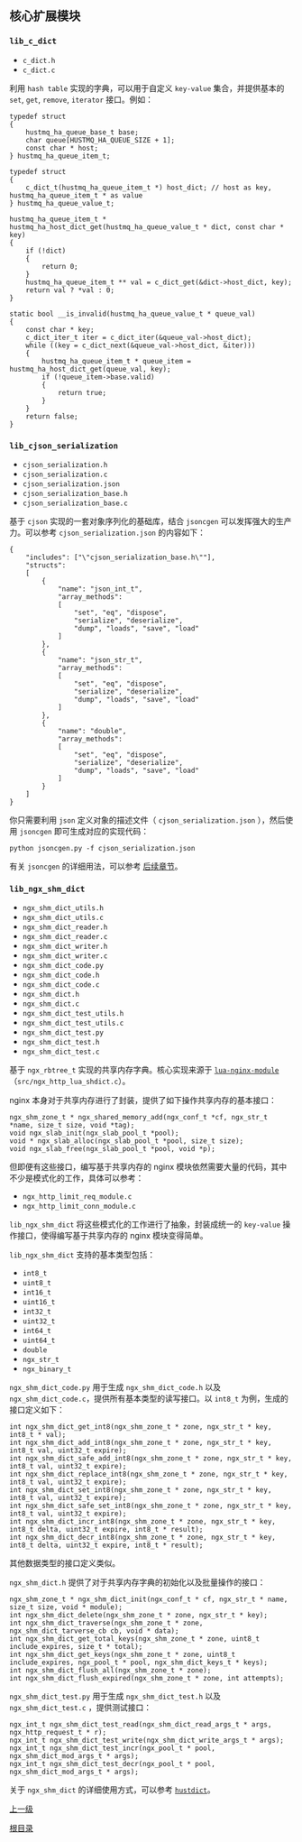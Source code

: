核心扩展模块
--

### `lib_c_dict` ###

* `c_dict.h`
* `c_dict.c`
	
利用 `hash table` 实现的字典，可以用于自定义 `key-value` 集合，并提供基本的 `set`, `get`, `remove`, `iterator` 接口。例如：

    typedef struct
	{
	    hustmq_ha_queue_base_t base;
		char queue[HUSTMQ_HA_QUEUE_SIZE + 1];
		const char * host;
	} hustmq_ha_queue_item_t;
	
	typedef struct
	{
	    c_dict_t(hustmq_ha_queue_item_t *) host_dict; // host as key, hustmq_ha_queue_item_t * as value
	} hustmq_ha_queue_value_t;

    hustmq_ha_queue_item_t * hustmq_ha_host_dict_get(hustmq_ha_queue_value_t * dict, const char * key)
	{
	    if (!dict)
	    {
	        return 0;
	    }
	    hustmq_ha_queue_item_t ** val = c_dict_get(&dict->host_dict, key);
	    return val ? *val : 0;
	}

    static bool __is_invalid(hustmq_ha_queue_value_t * queue_val)
	{
	    const char * key;
	    c_dict_iter_t iter = c_dict_iter(&queue_val->host_dict);
	    while ((key = c_dict_next(&queue_val->host_dict, &iter)))
	    {
	        hustmq_ha_queue_item_t * queue_item = hustmq_ha_host_dict_get(queue_val, key);
	        if (!queue_item->base.valid)
	        {
	            return true;
	        }
	    }
	    return false;
	}    

### `lib_cjson_serialization` ###

* `cjson_serialization.h`
* `cjson_serialization.c`
* `cjson_serialization.json`
* `cjson_serialization_base.h`
* `cjson_serialization_base.c`

基于 `cjson` 实现的一套对象序列化的基础库，结合 `jsoncgen` 可以发挥强大的生产力。可以参考 `cjson_serialization.json` 的内容如下：

    {
	    "includes": ["\"cjson_serialization_base.h\""],
	    "structs": 
        [
	        {
	            "name": "json_int_t",
	            "array_methods":
                [
                    "set", "eq", "dispose", 
                    "serialize", "deserialize", 
                    "dump", "loads", "save", "load"
                ]
	        },
	        {
	            "name": "json_str_t",
	            "array_methods": 
                [
                    "set", "eq", "dispose", 
                    "serialize", "deserialize", 
                    "dump", "loads", "save", "load"
                ]
	        },
	        {
	            "name": "double",
	            "array_methods": 
                [
                    "set", "eq", "dispose", 
                    "serialize", "deserialize", 
                    "dump", "loads", "save", "load"
                ]
	        }
	    ]
	}

你只需要利用 `json` 定义对象的描述文件（ `cjson_serialization.json` ），然后使用 `jsoncgen` 即可生成对应的实现代码：

    python jsoncgen.py -f cjson_serialization.json

有关 `jsoncgen` 的详细用法，可以参考 [后续章节](../jsoncgen.md)。

### `lib_ngx_shm_dict` ###

* `ngx_shm_dict_utils.h`
* `ngx_shm_dict_utils.c`
* `ngx_shm_dict_reader.h`
* `ngx_shm_dict_reader.c`
* `ngx_shm_dict_writer.h`
* `ngx_shm_dict_writer.c`
* `ngx_shm_dict_code.py`
* `ngx_shm_dict_code.h`
* `ngx_shm_dict_code.c`
* `ngx_shm_dict.h`
* `ngx_shm_dict.c`
* `ngx_shm_dict_test_utils.h`
* `ngx_shm_dict_test_utils.c`
* `ngx_shm_dict_test.py`
* `ngx_shm_dict_test.h`
* `ngx_shm_dict_test.c`

基于 `ngx_rbtree_t` 实现的共享内存字典。核心实现来源于 [`lua-nginx-module`](https://github.com/openresty/lua-nginx-module) （`src/ngx_http_lua_shdict.c`）。

nginx 本身对于共享内存进行了封装，提供了如下操作共享内存的基本接口：

	ngx_shm_zone_t * ngx_shared_memory_add(ngx_conf_t *cf, ngx_str_t *name, size_t size, void *tag);
	void ngx_slab_init(ngx_slab_pool_t *pool);
	void * ngx_slab_alloc(ngx_slab_pool_t *pool, size_t size);
	void ngx_slab_free(ngx_slab_pool_t *pool, void *p);

但即便有这些接口，编写基于共享内存的 nginx 模块依然需要大量的代码，其中不少是模式化的工作，具体可以参考：  

* `ngx_http_limit_req_module.c`
* `ngx_http_limit_conn_module.c`

`lib_ngx_shm_dict` 将这些模式化的工作进行了抽象，封装成统一的 `key-value` 操作接口，使得编写基于共享内存的 nginx 模块变得简单。
  
`lib_ngx_shm_dict` 支持的基本类型包括：  

- `int8_t`  
- `uint8_t`  
- `int16_t`  
- `uint16_t`  
- `int32_t`  
- `uint32_t`  
- `int64_t`  
- `uint64_t`  
- `double`  
- `ngx_str_t`  
- `ngx_binary_t`  

`ngx_shm_dict_code.py` 用于生成 `ngx_shm_dict_code.h` 以及 `ngx_shm_dict_code.c`，提供所有基本类型的读写接口。以 `int8_t` 为例，生成的接口定义如下：

    int ngx_shm_dict_get_int8(ngx_shm_zone_t * zone, ngx_str_t * key, int8_t * val);
    int ngx_shm_dict_add_int8(ngx_shm_zone_t * zone, ngx_str_t * key, int8_t val, uint32_t expire);
    int ngx_shm_dict_safe_add_int8(ngx_shm_zone_t * zone, ngx_str_t * key, int8_t val, uint32_t expire);
    int ngx_shm_dict_replace_int8(ngx_shm_zone_t * zone, ngx_str_t * key, int8_t val, uint32_t expire);
    int ngx_shm_dict_set_int8(ngx_shm_zone_t * zone, ngx_str_t * key, int8_t val, uint32_t expire);
    int ngx_shm_dict_safe_set_int8(ngx_shm_zone_t * zone, ngx_str_t * key, int8_t val, uint32_t expire);
    int ngx_shm_dict_incr_int8(ngx_shm_zone_t * zone, ngx_str_t * key, int8_t delta, uint32_t expire, int8_t * result);
    int ngx_shm_dict_decr_int8(ngx_shm_zone_t * zone, ngx_str_t * key, int8_t delta, uint32_t expire, int8_t * result);
其他数据类型的接口定义类似。

`ngx_shm_dict.h` 提供了对于共享内存字典的初始化以及批量操作的接口：

    ngx_shm_zone_t * ngx_shm_dict_init(ngx_conf_t * cf, ngx_str_t * name, size_t size, void * module);
    int ngx_shm_dict_delete(ngx_shm_zone_t * zone, ngx_str_t * key);
    int ngx_shm_dict_traverse(ngx_shm_zone_t * zone, ngx_shm_dict_tarverse_cb cb, void * data);
    int ngx_shm_dict_get_total_keys(ngx_shm_zone_t * zone, uint8_t include_expires, size_t * total);
    int ngx_shm_dict_get_keys(ngx_shm_zone_t * zone, uint8_t include_expires, ngx_pool_t * pool, ngx_shm_dict_keys_t * keys);
    int ngx_shm_dict_flush_all(ngx_shm_zone_t * zone);
    int ngx_shm_dict_flush_expired(ngx_shm_zone_t * zone, int attempts);
`ngx_shm_dict_test.py` 用于生成 `ngx_shm_dict_test.h` 以及 `ngx_shm_dict_test.c` ，提供测试接口：

    ngx_int_t ngx_shm_dict_test_read(ngx_shm_dict_read_args_t * args, ngx_http_request_t * r);
    ngx_int_t ngx_shm_dict_test_write(ngx_shm_dict_write_args_t * args);
    ngx_int_t ngx_shm_dict_test_incr(ngx_pool_t * pool, ngx_shm_dict_mod_args_t * args);
    ngx_int_t ngx_shm_dict_test_decr(ngx_pool_t * pool, ngx_shm_dict_mod_args_t * args);
关于 `ngx_shm_dict` 的详细使用方式，可以参考 [`hustdict`](../../appendix/hustdict.md)。
   
[上一级](../lib_hustngx.md)

[根目录](../../index.md)